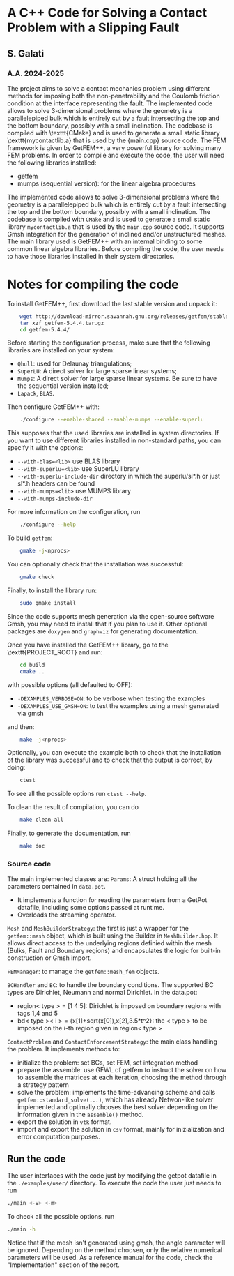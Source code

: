 # A C++ Code for Solving a Contact Problem with a Slipping Fault
## S. Galati
### A.A. 2024-2025

The project aims to solve a contact mechanics problem using different methods for imposing both the non-penetrability and the Coulomb friction condition at the interface representing the fault. The implemented code allows to solve 3-dimensional problems where the geometry is a parallelepiped bulk which is entirely cut by a fault intersecting the top and the bottom boundary, possibly with a small inclination. The codebase is compiled with \texttt{CMake} and is used to generate a small static library \texttt{mycontactlib.a} that is used by the {main.cpp} source code.
The FEM framework is given by GetFEM++, a very powerful library for solving many FEM problems. In order to compile and execute the code, the user will need the following libraries installed:
- getfem
- mumps (sequential version): for the linear algebra procedures

The implemented code allows to solve 3-dimensional problems where the geometry is a parallelepiped bulk which is entirely cut by a fault intersecting the top and the bottom boundary, possibly with a small inclination. The codebase is compiled with `CMake` and is used to generate a small static library `mycontactlib.a` that is used by the `main.cpp` source code.
It supports Gmsh integration for the generation of inclined and/or unstructured meshes. The main library used is GetFEM++ with an internal binding to some common linear algebra libraries. Before compiling the code, the user needs to have those libraries installed in their system directories.

# Notes for compiling the code
To install GetFEM++, first download the last stable version and unpack it:
```bash
    wget http://download-mirror.savannah.gnu.org/releases/getfem/stable/getfem-5.4.4.tar.gz
    tar xzf getfem-5.4.4.tar.gz
    cd getfem-5.4.4/
```

Before starting the configuration process, make sure that the following libraries are installed on your system:
  - `Qhull`: used for Delaunay triangulations;
  - `SuperLU`: A direct solver for large sparse linear systems;
  - `Mumps`: A direct solver for large sparse linear systems. Be sure to have the sequential version installed;
  - `Lapack`, `BLAS`.


Then configure GetFEM++ with:
```bash
    ./configure --enable-shared --enable-mumps --enable-superlu
```

This supposes that the used libraries are installed in system directories. If you want to use different libraries installed in non-standard paths, you can specify it with the options:
  - `--with-blas=<lib>`             use BLAS library <lib>
  - `--with-superlu=<lib>`          use SuperLU library <lib>
  - `--with-superlu-include-dir`    directory in which the
                                    superlu/sl*.h or just sl*.h   headers can be found
  - `--with-mumps=<lib>`            use MUMPS library <lib>
  - `--with-mumps-include-dir`


For more information on the configuration, run
```bash
    ./configure --help
```

To build `getfem`:
```bash
    gmake -j<nprocs>
```
You can optionally check that the installation was successful:
```bash
    gmake check
```
Finally, to install the library run:
```bash
    sudo gmake install
```

Since the code supports mesh generation via the open-source software Gmsh, you may need to install that if you plan to use it. Other optional packages are `doxygen` and `graphviz` for generating documentation.

Once you have installed the GetFEM++ library, go to the \texttt{PROJECT\_ROOT} and run:
```bash
    cd build
    cmake ..
```
with possible options (all defaulted to OFF):
  - `-DEXAMPLES_VERBOSE=ON`: to be verbose when testing the examples 
  - `-DEXAMPLES_USE_GMSH=ON`: to test the examples using a mesh generated via gmsh

and then:
```bash
    make -j<nprocs>
```

Optionally, you can execute the example both to check that the installation of the library was successful and to check that the output is correct, by doing:
```bash
    ctest
```
To see all the possible options run `ctest --help`.

To clean the result of compilation, you can do
```bash
    make clean-all
```
Finally, to generate the documentation, run
```bash
    make doc    
```


### Source code
The main implemented classes are:
`Params`:
A struct holding all the parameters contained in `data.pot`.
- It implements a function for reading the parameters from a GetPot datafile, including some options passed at runtime.
- Overloads the streaming operator.

`Mesh` and `MeshBuilderStrategy`: the first is just a wrapper for the `getfem::mesh` object, which is built using the Builder in `MeshBuilder.hpp`. It allows direct access to the underlying regions definied within the mesh (Bulks, Fault and Boundary regions) and encapsulates the logic for built-in construction or Gmsh import.

`FEMManager`: to manage the `getfem::mesh_fem` objects.

`BCHandler` and `BC`: to handle the boundary conditions. The supported BC types are Dirichlet, Neumann and normal Dirichlet. In the data.pot:
- region< type > = [1 4 5]: Dirichlet is imposed on boundary regions with tags 1,4 and 5
- bd< type >< i > = {x[1]+sqrt(x[0]),x[2],3.5*t^2}: the < type > to be imposed on the i-th region given in region< type >

`ContactProblem` and `ContactEnforcementStrategy`: the main class handling the problem. It implements methods to:
- initialize the problem: set BCs, set FEM, set integration method
- prepare the assemble: use GFWL of getfem to instruct the solver on how to assemble the matrices at each iteration, choosing the method through a strategy pattern
- solve the problem: implements the time-advancing scheme and calls `getfem::standard_solve(...)`, which has already Netwon-like solver implemented and optimally chooses the best solver depending on the information given in the `assemble()` method.
- export the solution in `vtk` format.
- import and export the solution in `csv` format, mainly for inizialization and error computation purposes.


## Run the code
The user interfaces with the code just by modifying the getpot datafile in the `./examples/user/` directory. To execute the code the user just needs to run
```bash
./main <-v> <-m>
```
To check all the possible options, run
```bash
./main -h
```

Notice that if the mesh isn't generated using gmsh, the angle parameter will be ignored.
Depending on the method choosen, only the relative numerical parameters will be used.
As a reference manual for the code, check the "Implementation" section of the report.